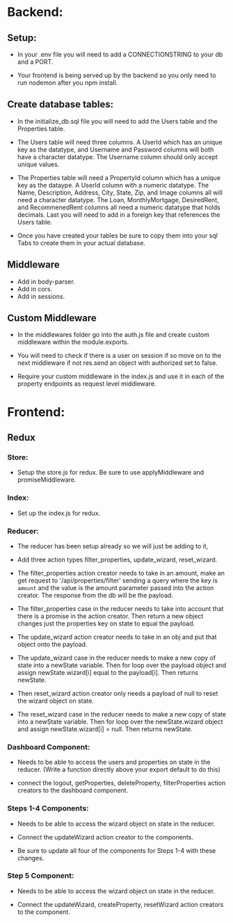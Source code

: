 # Backend: 

## Setup: 

* In your .env file you will need to add a CONNECTIONSTRING to your db and a PORT. 

* Your frontend is being served up by the backend so you only need to run nodemon after you npm install.

## Create database tables: 

* In the initialize_db.sql file you will need to add the Users table and the Properties table. 

* The Users table will need three columns. A UserId which has an unique key as the datatype, and Username and Password columns will both have a character datatype. The Username column should only accept unique values. 

* The Properties table will need a PropertyId column which has a unique key as the dataype. A UserId column with a numeric datatype. The Name, Description, Address, City, State, Zip, and Image columns all will need a character datatype. The Loan, MonthlyMortgage, DesiredRent, and RecommenedRent columns all need a numeric datatype that holds decimals. Last you will need to add in a foreign key that references the Users table. 

* Once you have created your tables be sure to copy them into your sql Tabs to create them in your actual database.

## Middleware

* Add in body-parser. 
* Add in cors.
* Add in sessions. 


## Custom Middleware 

* In the middlewares folder go into the auth.js file and create custom middleware within the module.exports. 

* You will need to check if there is a user on session if so move on to the next middleware if not res.send an object with authorized set to false.

* Require your custom middleware in the index.js and use it in each of the property endpoints as request level middleware.

# Frontend: 

## Redux 

### Store:

* Setup the store.js for redux. Be sure to use applyMiddleware and promiseMiddleware. 

### Index:

* Set up the index.js for redux.

### Reducer: 

* The reducer has been setup already so we will just be adding to it,

* Add three action types filter_properties, update_wizard, reset_wizard. 

* The filter_properties action creator needs to take in an amount, make an get request to '/api/properties/filter' sending a query where the key is `amount` and the value is the amount parameter passed into the action creator. The response from the db will be the payload. 

* The filter_properties case in the reducer needs to take into account that there is a promise in the action creator. Then return a new object changes just the properties key on state to equal the payload.

* The update_wizard action creator needs to take in an obj and put that object onto the payload. 

* The update_wizard case in the reducer needs to make a new copy of state into a newState variable. Then for loop over the payload object and assign newState.wizard[i] equal to the payload[i]. Then returns newState.

* Then reset_wizard action creator only needs a payload of null to reset the wizard object on state.

* The reset_wizard case in the reducer needs to make a new copy of state into a newState variable. Then for loop over the newState.wizard object and assign newState.wizard[i] = null. Then returns newState.


### Dashboard Component: 

* Needs to be able to access the users and properties on state in the reducer. (Write a function directly above your export default to do this)

* connect the logout, getProperties, deleteProperty, filterProperties action creators to the dashboard component. 

### Steps 1-4 Components: 

* Needs to be able to access the wizard object on state in the reducer. 

* Connect the updateWizard action creator to the components. 

* Be sure to update all four of the components for Steps 1-4 with these changes. 


### Step 5 Component: 

* Needs to be able to access the wizard object on state in the reducer.

* Connect the updateWizard, createProperty, resetWizard action creators to the component.

